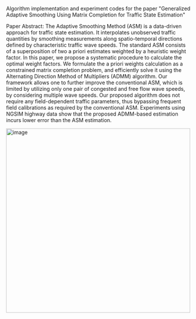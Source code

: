 Algorithm implementation and experiment codes  for the paper "Generalized Adaptive Smoothing Using Matrix Completion for Traffic State Estimation" 

Paper Abstract: The Adaptive Smoothing Method (ASM) is a data-driven approach for traffic state estimation. It interpolates unobserved traffic quantities by smoothing measurements along spatio-temporal directions defined by characteristic traffic wave speeds. The standard ASM consists of a superposition of two a priori estimates weighted by a heuristic weight factor. In this paper, we propose a systematic procedure to calculate the optimal weight factors. We formulate the a priori weights calculation as a constrained matrix completion problem, and efficiently solve it using the Alternating Direction Method of Multipliers (ADMM) algorithm. Our framework allows one to further improve the conventional ASM, which is limited by utilizing only one pair of congested and free flow wave speeds, by considering multiple wave speeds. Our proposed algorithm does not require any field-dependent traffic parameters, thus bypassing frequent field calibrations as required by the conventional ASM. Experiments using NGSIM highway data show that the proposed ADMM-based estimation incurs lower error than the ASM estimation.

<img src="https://github.com/user-attachments/assets/14b84fa4-dc12-4fef-bd95-cd826a109343" alt="image" width="500"/>
